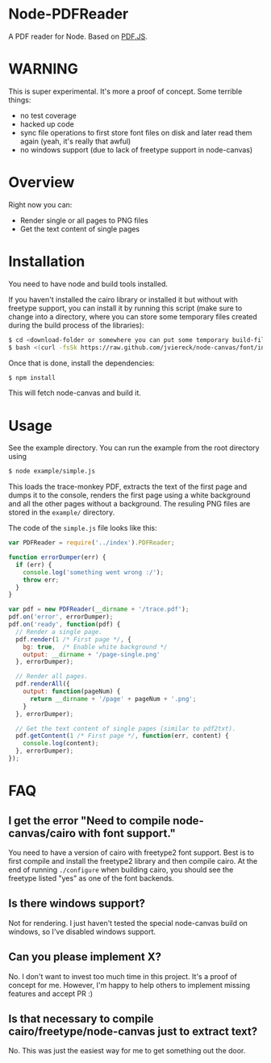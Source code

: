 # Node-PDFReader

A PDF reader for Node. Based on [PDF.JS](https://github.com/mozilla/pdf.js).

# WARNING

This is super experimental. It's more a proof of concept. Some terrible things:

* no test coverage
* hacked up code
* sync file operations to first store font files on disk and later read them again (yeah, it's really that awful)
* no windows support (due to lack of freetype support in node-canvas)

# Overview

Right now you can:

* Render single or all pages to PNG files
* Get the text content of single pages

# Installation

You need to have node and build tools installed.

If you haven't installed the cairo library or installed it but without with freetype support, you can install it by running this script (make sure to change into a directory, where you can store some temporary files created during the build process of the libraries):

```bash
$ cd <download-folder or somewhere you can put some temporary build-files>
$ bash <(curl -fsSk https://raw.github.com/jviereck/node-canvas/font/install)
```

Once that is done, install the dependencies:

```bash
$ npm install
```

This will fetch node-canvas and build it.

# Usage

See the example directory. You can run the example from the root directory using

```bash
$ node example/simple.js
```

This loads the trace-monkey PDF, extracts the text of the first page and dumps it to the console, renders the first page using a white background and all the other pages without a background. The resuling PNG files are stored in the `example/` directory.

The code of the `simple.js` file looks like this:

```javascript
var PDFReader = require('../index').PDFReader;

function errorDumper(err) {
  if (err) {
    console.log('something went wrong :/');
    throw err;
  }
}

var pdf = new PDFReader(__dirname + '/trace.pdf');
pdf.on('error', errorDumper);
pdf.on('ready', function(pdf) {
  // Render a single page.
  pdf.render(1 /* First page */, {
    bg: true,  /* Enable white background */
    output: __dirname + '/page-single.png'
  }, errorDumper);

  // Render all pages.
  pdf.renderAll({
    output: function(pageNum) {
      return __dirname + '/page' + pageNum + '.png';
    }
  }, errorDumper);

  // Get the text content of single pages (similar to pdf2txt).
  pdf.getContent(1 /* First page */, function(err, content) {
    console.log(content);
  }, errorDumper);
});
```

# FAQ

## I get the error "Need to compile node-canvas/cairo with font support."

You need to have a version of cairo with freetype2 font support. Best is to first compile and install the freetype2 library and then compile cairo. At the end of running `./configure` when building cairo, you should see the freetype listed "yes" as one of the font backends.

## Is there windows support?

Not for rendering. I just haven't tested the special node-canvas build on windows, so I've disabled windows support.

## Can you please implement X?

No. I don't want to invest too much time in this project. It's a proof of concept for me. However, I'm happy to help others to implement missing features and accept PR :)

## Is that necessary to compile cairo/freetype/node-canvas just to extract text?

No. This was just the easiest way for me to get something out the door.
